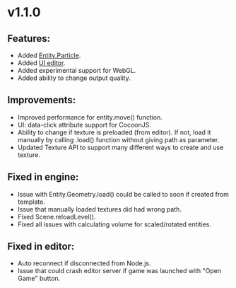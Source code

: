 v1.1.0
======

## Features:
* Added [Entity.Particle](http://docs.mightyfingers.com/api/entityparticle/28]).
* Added [UI editor](http://docs.mightyfingers.com/manual/ui-editor/35).
* Added experimental support for WebGL.
* Added ability to change output quality.

## Improvements:
* Improved performance for entity.move() function.
* UI: data-click attribute support for CocoonJS.
* Ability to change if texture is preloaded (from editor). If not, load it manually by calling .load() function without giving path as parameter.
* Updated Texture API to support many different ways to create and use texture.

## Fixed in engine:
* Issue with Entity.Geometry.load() could be called to soon if created from template.
* Issue that manually loaded textures did had wrong path.
* Fixed Scene.reloadLevel().
* Fixed all issues with calculating volume for scaled/rotated entities.

## Fixed in editor:
* Auto reconnect if disconnected from Node.js.
* Issue that could crash editor server if game was launched with "Open Game" button.
